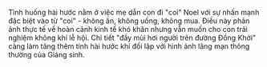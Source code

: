 Tình huống hài hước nằm ở việc mẹ dẫn con đi "coi" Noel với sự nhấn mạnh đặc biệt vào từ "coi" - không ăn, không uống, không mua. Điều này phản ánh thực tế về hoàn cảnh kinh tế khó khăn nhưng vẫn muốn cho con trải nghiệm không khí lễ hội. Chi tiết "đầy mùi hơi người trên đường Đồng Khởi" càng làm tăng thêm tính hài hước khi đối lập với hình ảnh lãng mạn thông thường của Giáng sinh.
